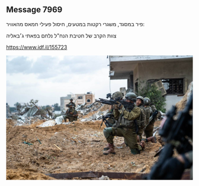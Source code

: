 ## Message 7969

פיר במסגד, משגרי רקטות במטעים, חיסול פעילי חמאס מהאוויר:

צוות הקרב של חטיבת הנח"ל נלחם בפאתי ג׳באליה

https://www.idf.il/155723

![Photo](7969/7969_photo.jpg)
